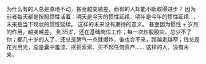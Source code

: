 为什么有的人总是原地不动，甚至越变越差，而有的人却能不断取得进步？
因为前者每天都是按照惯性活着：明天是今天的惯性延续、明年是今年的惯性延续…，未来是当下现状的惯性延续。
这样的未来没有期待的意义。
甚至因为惯性 + 岁月的作用，越变越差。
到35岁，还在基础岗位工作；每一次炒股股灾，总少不了你；都几十岁的人了，还总是脾气一点就爆炸，谁也合不来，路越走越窄；钱总是花光用光，总是囊中羞涩、抠抠索索、买不起任何资产……
这样的人，没有未来。
